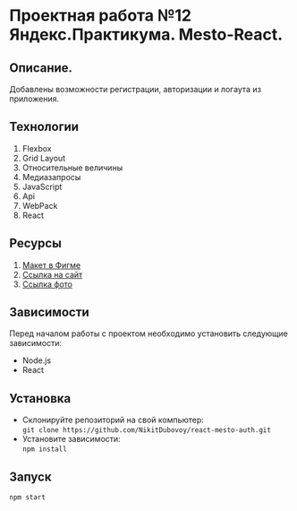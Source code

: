 # Проектная работа №12 Яндекс.Практикума. Mesto-React.

## Описание.

Добавлены возможности регистрации, авторизации и логаута из приложения.

## Технологии

1. Flexbox
2. Grid Layout
3. Относительные величины
4. Медиазапросы
5. JavaScript
6. Api
7. WebPack
8. React

## Ресурсы

1. [Макет в Фигме](https://www.figma.com/file/2cn9N9jSkmxD84oJik7xL7/JavaScript.-Sprint-4?node-id=0%3A1)
2. [Ссылка на сайт](https://nikitdubovoy.github.io/mesto/)
3. [Ссылка фото](https://unsplash.com/)

## Зависимости
Перед началом работы с проектом необходимо установить следующие зависимости:

- Node.js
- React

## Установка
- Склонируйте репозиторий на свой компьютер:  
 ```git clone https://github.com/NikitDubovoy/react-mesto-auth.git```
- Установите зависимости:  
  ```npm install```

## Запуск
 ```npm start```
